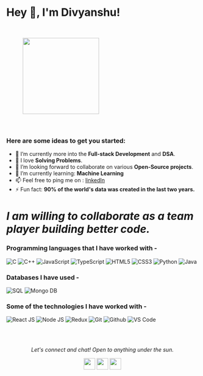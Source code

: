 ### <h1>Hey 👋, I'm Divyanshu!
  </br>

&nbsp; &nbsp; &nbsp;&nbsp; &nbsp; &nbsp;
<img align="" src="https://media.giphy.com/media/jRf5fsn8G6YaogAWxn/giphy.gif" width="200" height="200"/>
</br></br></br>
### Here are some ideas to get you started:</br>
- 🔭 I’m currently more into the **Full-stack Development** and **DSA**.
- 🌱 I love **Solving Problems**.
- 👯 I’m looking forward to collaborate on various **Open-Source projects**.
- 🤔 I’m currently learning: **Machine Learning**
- 📫 Feel free to ping me on : [linkedIn](https://www.linkedin.com/in/divyanshu-jha-530b42246/)
- ⚡ Fun fact: **90% of the world's data was created in the last two years.**

# *I am willing to collaborate as a team player building better code.*

### Programming languages that I have worked with - </br>
![C](https://img.shields.io/badge/-C-000000?style=for-the-badge&logo=C)
![C++](https://img.shields.io/badge/-C++-000000?style=for-the-badge&logo=C%2B%2B&logoColor=00599C)
![JavaScript](https://img.shields.io/badge/-JavaScript-000000?style=for-the-badge&logo=javascript)
![TypeScript](https://img.shields.io/badge/-TypeScript-000000?style=for-the-badge&logo=typescript)
![HTML5](https://img.shields.io/badge/-HTML5-000000?style=for-the-badge&logo=HTML5)
![CSS3](https://img.shields.io/badge/-CSS3-000000?style=for-the-badge&logo=CSS3)
![Python](https://img.shields.io/badge/-Python-000000?style=for-the-badge&logo=Python)
![Java](https://img.shields.io/badge/-Java-000000?style=for-the-badge&logo=JavalogoColor=007396)

### Databases I have used - </br>
![SQL](https://img.shields.io/badge/-SQL-000000?style=for-the-badge&logo=MySQL)
![Mongo DB](https://img.shields.io/badge/-MongoDB-000000?style=for-the-badge&logo=MongoDB)

### Some of the technologies I have worked with -</br>
![React JS](https://img.shields.io/badge/-React.JS-000000?style=for-the-badge&logo=React.JS)
![Node JS](https://img.shields.io/badge/-Node.JS-000000?style=for-the-badge&logo=Node.JS)
![Redux](https://img.shields.io/badge/-Redux-000000?style=for-the-badge&logo=Redux)
![Git](http://img.shields.io/badge/-Git-000000?style=for-the-badge&logo=Git)
![Github](http://img.shields.io/badge/-Github-000000?style=for-the-badge&logo=Github&logoColor=green)
![VS Code](http://img.shields.io/badge/-VS%20Code-000000?style=for-the-badge&logo=Visual-studio-code&logoColor=blue)
</br></br>

<!-- ### Github Stats-</br>
<p align="center" float="left">
  <a href="https://github.com/divyanshu29jha?tab=repositories">
  <img src="https://github-readme-stats.vercel.app/api?username=divyanshu29jha&layout=compact&show_icons=true&title_color=00FFA5&bg_color=0D1117&icon_color=00FFA5&text_color=F8F7F9&hide_border=1" height=150/>
  </a> 
  <a href="https://github.com/divyanshu29jha?tab=repositories">
  <img src="https://github-readme-stats.vercel.app/api/top-langs?username=divyanshu29jha&show_icons=true&locale=en&layout=compact&title_color=00FFA5&bg_color=0D1117&icon_color=00FFA5&text_color=F8F7F9&hide_border=1" height=150/>
  </a>
</p> -->

<br>
<p align="center">
  <i>Let's connect and chat! Open to anything under the sun.</i>

  <p align="center">   
    <a href="https://www.linkedin.com/in/divyanshu-jha-530b42246/" alt="Linkedin"><img src="https://github.com/nitish-awasthi/nitish-awasthi/blob/master/174857.png" height="30" width="30"></a>
  <!-- <a href="" alt="Facebook"><img src="https://github.com/nitish-awasthi/nitish-awasthi/blob/master/1024px-Facebook_Logo_(2019).png" height="30" width="30"></a> -->
  <a href="https://www.instagram.com/divyanshujha_29/" alt="Instagram"><img src="https://github.com/nitish-awasthi/nitish-awasthi/blob/master/instagram-logo-png-transparent-background-hd-3.png" height="30" width="30"></a>
    <a href="mailto:divyanshu.j21@iiits.in" alt="Contact me"><img src="https://github.com/nitish-awasthi/nitish-awasthi/blob/master/gmail-512.webp" height="30" width="30"></a>
  </p>
